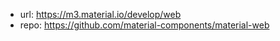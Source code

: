 
- url: https://m3.material.io/develop/web
- repo: https://github.com/material-components/material-web